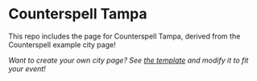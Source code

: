 # Counterspell Tampa

This repo includes the page for Counterspell Tampa, derived from the Counterspell example city page!

_Want to create your own city page? See [the template](https://github.com/hackclub/counterspell/blob/master/pages/example-city.js) and modify it to fit your event!_
